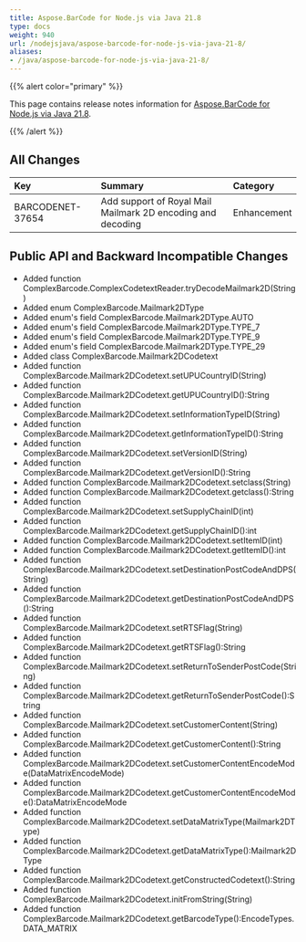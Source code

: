 ```yaml
---
title: Aspose.BarCode for Node.js via Java 21.8
type: docs
weight: 940
url: /nodejsjava/aspose-barcode-for-node-js-via-java-21-8/
aliases:
- /java/aspose-barcode-for-node-js-via-java-21-8/
---
```


{{% alert color="primary" %}} 

This page contains release notes information for [Aspose.BarCode for Node.js via Java 21.8](https://downloads.aspose.com/barcode/nodejs/new-releases/aspose.barcode-for-node.js-via-java-21.8/).

{{% /alert %}} 
## **All Changes**

|**Key**|**Summary**|**Category**|
| :- | :- | :- |
|BARCODENET-37654|Add support of Royal Mail Mailmark 2D encoding and decoding|Enhancement|

## **Public API and Backward Incompatible Changes**

- Added function  ComplexBarcode.ComplexCodetextReader.tryDecodeMailmark2D(String)
- Added enum ComplexBarcode.Mailmark2DType
- Added enum's field ComplexBarcode.Mailmark2DType.AUTO
- Added enum's field ComplexBarcode.Mailmark2DType.TYPE_7
- Added enum's field ComplexBarcode.Mailmark2DType.TYPE_9
- Added enum's field ComplexBarcode.Mailmark2DType.TYPE_29
- Added class ComplexBarcode.Mailmark2DCodetext
- Added function ComplexBarcode.Mailmark2DCodetext.setUPUCountryID(String)
- Added function ComplexBarcode.Mailmark2DCodetext.getUPUCountryID():String
- Added function ComplexBarcode.Mailmark2DCodetext.setInformationTypeID(String)
- Added function ComplexBarcode.Mailmark2DCodetext.getInformationTypeID():String
- Added function ComplexBarcode.Mailmark2DCodetext.setVersionID(String)
- Added function ComplexBarcode.Mailmark2DCodetext.getVersionID():String
- Added function ComplexBarcode.Mailmark2DCodetext.setclass(String)
- Added function ComplexBarcode.Mailmark2DCodetext.getclass():String
- Added function ComplexBarcode.Mailmark2DCodetext.setSupplyChainID(int)
- Added function ComplexBarcode.Mailmark2DCodetext.getSupplyChainID():int
- Added function ComplexBarcode.Mailmark2DCodetext.setItemID(int)
- Added function ComplexBarcode.Mailmark2DCodetext.getItemID():int
- Added function ComplexBarcode.Mailmark2DCodetext.setDestinationPostCodeAndDPS(String)
- Added function ComplexBarcode.Mailmark2DCodetext.getDestinationPostCodeAndDPS():String
- Added function ComplexBarcode.Mailmark2DCodetext.setRTSFlag(String)
- Added function ComplexBarcode.Mailmark2DCodetext.getRTSFlag():String
- Added function ComplexBarcode.Mailmark2DCodetext.setReturnToSenderPostCode(String)
- Added function ComplexBarcode.Mailmark2DCodetext.getReturnToSenderPostCode():String
- Added function ComplexBarcode.Mailmark2DCodetext.setCustomerContent(String)
- Added function ComplexBarcode.Mailmark2DCodetext.getCustomerContent():String
- Added function ComplexBarcode.Mailmark2DCodetext.setCustomerContentEncodeMode(DataMatrixEncodeMode)
- Added function ComplexBarcode.Mailmark2DCodetext.getCustomerContentEncodeMode():DataMatrixEncodeMode
- Added function ComplexBarcode.Mailmark2DCodetext.setDataMatrixType(Mailmark2DType)
- Added function ComplexBarcode.Mailmark2DCodetext.getDataMatrixType():Mailmark2DType
- Added function ComplexBarcode.Mailmark2DCodetext.getConstructedCodetext():String
- Added function ComplexBarcode.Mailmark2DCodetext.initFromString(String)
- Added function ComplexBarcode.Mailmark2DCodetext.getBarcodeType():EncodeTypes.DATA_MATRIX
